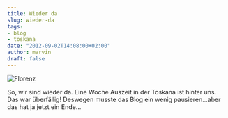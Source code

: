 ```yaml
---
title: Wieder da
slug: wieder-da
tags:
- blog
- toskana
date: "2012-09-02T14:08:00+02:00"
author: marvin
draft: false
---
```

![Florenz](/images/7912595140_35231f1fdd_b.jpg)

So, wir sind wieder da. Eine Woche Auszeit in der Toskana ist hinter
uns. Das war überfällig! Deswegen musste das Blog ein wenig
pausieren...aber das hat ja jetzt ein Ende...